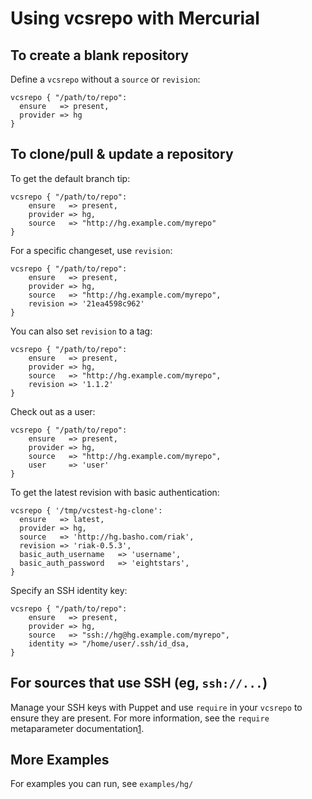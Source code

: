 Using vcsrepo with Mercurial
============================

To create a blank repository
----------------------------

Define a `vcsrepo` without a `source` or `revision`:

    vcsrepo { "/path/to/repo":
      ensure   => present,
      provider => hg
    }

To clone/pull & update a repository
-----------------------------------

To get the default branch tip:

    vcsrepo { "/path/to/repo":
        ensure   => present,
        provider => hg,
        source   => "http://hg.example.com/myrepo"
    }

For a specific changeset, use `revision`:

    vcsrepo { "/path/to/repo":
        ensure   => present,
        provider => hg,
        source   => "http://hg.example.com/myrepo",
        revision => '21ea4598c962'
    }

You can also set `revision` to a tag:

    vcsrepo { "/path/to/repo":
        ensure   => present,
        provider => hg,
        source   => "http://hg.example.com/myrepo",
        revision => '1.1.2'
    }

Check out as a user:

    vcsrepo { "/path/to/repo":
        ensure   => present,
        provider => hg,
        source   => "http://hg.example.com/myrepo",
        user     => 'user'
    }

To get the latest revision with basic authentication:

	vcsrepo { '/tmp/vcstest-hg-clone':
	  ensure   => latest,
	  provider => hg,
	  source   => 'http://hg.basho.com/riak',
	  revision => 'riak-0.5.3',
	  basic_auth_username	=> 'username',
	  basic_auth_password	=> 'eightstars',
	}

Specify an SSH identity key:

    vcsrepo { "/path/to/repo":
        ensure   => present,
        provider => hg,
        source   => "ssh://hg@hg.example.com/myrepo",
        identity => "/home/user/.ssh/id_dsa,
    }

For sources that use SSH (eg, `ssh://...`)
------------------------------------------

Manage your SSH keys with Puppet and use `require` in your `vcsrepo`
to ensure they are present.  For more information, see the `require`
metaparameter documentation[1].

More Examples
-------------

For examples you can run, see `examples/hg/`

[1]: http://docs.puppetlabs.com/references/stable/metaparameter.html#require
